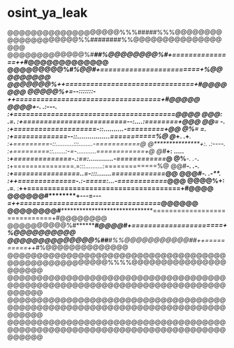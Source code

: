 # osint_ya_leak
@@@@@@@@@@@@@@@@@@@%%%#####%%%@@@@@@@@@@@@@@@@@@@@%%########%%@@@@@@@@@@@@@@@@@@
@@@@@@@@@@@@@%#******************##%@@@@@@@@%#*+===============++*#@@@@@@@@@@@@@
@@@@@@@@@%#***************************%@@#*+========================+*%@@@@@@@@@
@@@@@@@%******************************++===============================+#@@@@@@@
@@@@@%*************+=--:::::::-*****++===================================+#@@@@@
@@@@*************+-.  .:---.  :****+=======================================*@@@@
@@@**************:  .=*****.  :***+=========================--:....:========+@@@
@@**************=   -******.  :**+====================-::..........-=========+@@
@%**************=   =******.  :**+=============--::................===========%@
@***************+.  .+*****.  :*+=========-::..........:::........-===========*@
@****************+:. .:----.  :*+=========::.......:-=-...........============+@
@#*****************+:  .....  :*+==============-.:==:............-============*@
@%*****************-. .-***.  :**+===============.=:::..........:=============%@
@@#***************-. .-****.  :**+================..=-:::.......=============*@@
@@@#*************-. .-*****.  :***++==============-.:-=====:...-============*@@@
@@@@%**********+:  .=******.  :****++=====================================+#@@@@
@@@@@@#********+---=*******---=******++==================================*@@@@@@
@@@@@@@@#********************************=============================+#@@@@@@@@
@@@@@@@@@@%#*************************#@@@@#*+======================+*%@@@@@@@@@@
@@@@@@@@@@@@@@%##***************#%%@@@@@@@@@@@##*++==========++*#%@@@@@@@@@@@@@@
@@@@@@@@@@@@@@@@@@@@@@@@@@@@@@@@@@@@@@@@@@@@@@@@@@@@@@%%%%@@@@@@@@@@@@@@@@@@@@@@
@@@@@@@@@@@@@@@@@@@@@@@@@@@@@@@@@@@@@@@@@@@@@@@@@@@@@@@@@@@@@@@@@@@@@@@@@@@@@@@@
@@@@@@@@@@@@@@@@@@@@@@@@@@@@@@@@@@@@@@@@@@@@@@@@@@@@@@@@@@@@@@@@@@@@@@@@@@@@@@@@
@@@@@@@@@@@@@@@@@@@@@@@@@@@@@@@@@@@@@@@@@@@@@@@@@@@@@@@@@@@@@@@@@@@@@@@@@@@@@@@@
